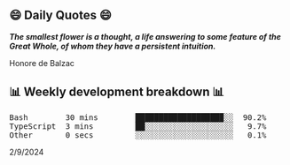 ## 😄 Daily Quotes 😄

_**The smallest flower is a thought, a life answering to some feature of the Great Whole, of whom they have a persistent intuition.**_

Honore de Balzac



## 📊 Weekly development breakdown 📊

<pre>Bash        30 mins        ██████████████████▉░░  90.2%
TypeScript  3 mins         ██░░░░░░░░░░░░░░░░░░░   9.7%
Other       0 secs         ░░░░░░░░░░░░░░░░░░░░░   0.1%</pre>

2/9/2024